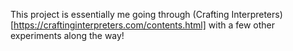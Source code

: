 This project is essentially me going through (Crafting Interpreters)[https://craftinginterpreters.com/contents.html] with a few other experiments along the way! 
